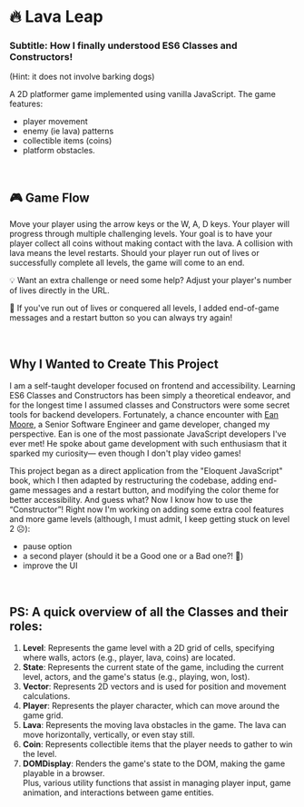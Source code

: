 # 🔥 Lava Leap 
### Subtitle: How I finally understood ES6 Classes and Constructors!
(Hint: it does not involve barking dogs)

A 2D platformer game implemented using vanilla JavaScript. The game features:
- player movement
- enemy (ie lava) patterns
- collectible items (coins)
- platform obstacles.
<br>

## 🎮 Game Flow
Move your player using the arrow keys or the W, A, D keys. Your player will progress through multiple challenging levels.
Your goal is to have your player collect all coins without making contact with the lava. A collision with lava means the level restarts. Should your player run out of lives or successfully complete all levels, the game will come to an end.

💡 Want an extra challenge or need some help? Adjust your player's number of lives directly in the URL.

🔄 If you've run out of lives or conquered all levels, I added end-of-game messages and a restart button so you can always try again!

<br>


## Why I Wanted to Create This Project
I am a self-taught developer focused on frontend and accessibility. Learning ES6 Classes and Constructors has been simply a theoretical endeavor, and for the longest time I assumed classes and Constructors were some secret tools for backend developers. Fortunately, a chance encounter with [Ean Moore](https://www.linkedin.com/in/ean-moore-948357103), a Senior Software Engineer and game developer, changed my perspective. Ean is one of the most passionate JavaScript developers I've ever met! He spoke about game development with such enthusiasm that it sparked my curiosity— even though I don't play video games!

This project began as a direct application from the "Eloquent JavaScript" book, which I then adapted by restructuring the codebase, adding end-game messages and a restart button, and modifying the color theme for better accessibility. And guess what? Now I know how to use the “Constructor”! Right now I'm working on adding some extra cool features and more game levels (although, I must admit, I keep getting stuck on level 2 ☹️):
- pause option
- a second player (should it be a Good one or a Bad one?! 🤔)
- improve the UI
<br>

## PS: A quick overview of all the Classes and their roles:

1. **Level**: Represents the game level with a 2D grid of cells, specifying where walls, actors (e.g., player, lava, coins) are located.
2. **State**: Represents the current state of the game, including the current level, actors, and the game's status (e.g., playing, won, lost).
3. **Vector**: Represents 2D vectors and is used for position and movement calculations.
4. **Player**: Represents the player character, which can move around the game grid.
5. **Lava**: Represents the moving lava obstacles in the game. The lava can move horizontally, vertically, or even stay still.
6. **Coin**: Represents collectible items that the player needs to gather to win the level.
7. **DOMDisplay**: Renders the game's state to the DOM, making the game playable in a browser.
<br>Plus, various utility functions that assist in managing player input, game animation, and interactions between game entities.

